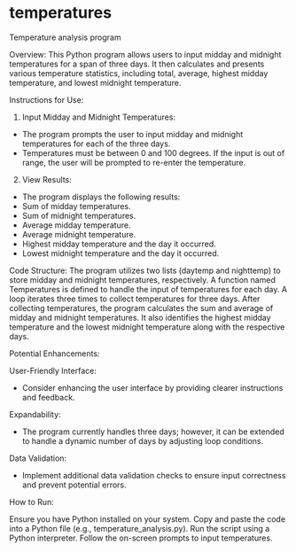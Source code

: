 # temperatures
Temperature analysis program

Overview:
This Python program allows users to input midday and midnight temperatures for a span of three days. It then calculates and presents various temperature statistics, including total, average, highest midday temperature, and lowest midnight temperature.

Instructions for Use:
1) Input Midday and Midnight Temperatures:
- The program prompts the user to input midday and midnight temperatures for each of the three days.
- Temperatures must be between 0 and 100 degrees. If the input is out of range, the user will be prompted to re-enter the temperature.
2) View Results:
- The program displays the following results:
- Sum of midday temperatures.
- Sum of midnight temperatures.
- Average midday temperature.
- Average midnight temperature.
- Highest midday temperature and the day it occurred.
- Lowest midnight temperature and the day it occurred.

Code Structure:
The program utilizes two lists (daytemp and nighttemp) to store midday and midnight temperatures, respectively.
A function named Temperatures is defined to handle the input of temperatures for each day.
A loop iterates three times to collect temperatures for three days.
After collecting temperatures, the program calculates the sum and average of midday and midnight temperatures.
It also identifies the highest midday temperature and the lowest midnight temperature along with the respective days.

Potential Enhancements:

User-Friendly Interface:
- Consider enhancing the user interface by providing clearer instructions and feedback.
  
Expandability:
- The program currently handles three days; however, it can be extended to handle a dynamic number of days by adjusting loop conditions.

Data Validation:
- Implement additional data validation checks to ensure input correctness and prevent potential errors.

How to Run:

Ensure you have Python installed on your system.
Copy and paste the code into a Python file (e.g., temperature_analysis.py).
Run the script using a Python interpreter.
Follow the on-screen prompts to input temperatures.
